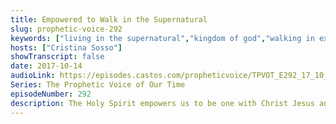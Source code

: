 ```yaml
---
title: Empowered to Walk in the Supernatural
slug: prophetic-voice-292
keywords: ["living in the supernatural","kingdom of god","walking in excellency","victory"]
hosts: ["Cristina Sosso"]
showTranscript: false
date: 2017-10-14
audioLink: https://episodes.castos.com/propheticvoice/TPVOT_E292_17_10_14-15_Empowered_to_Walk_in_the_Supernatural.mp3
Series: The Prophetic Voice of Our Time
episodeNumber: 292
description: The Holy Spirit empowers us to be one with Christ Jesus and to walk in the supernatural with Him.
---
```

